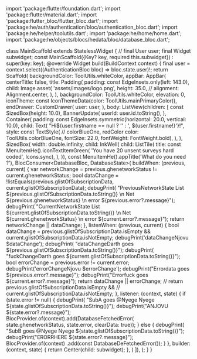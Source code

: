 import 'package:flutter/foundation.dart';
import 'package:flutter/material.dart';
import 'package:flutter_bloc/flutter_bloc.dart';
import 'package:he/auth/authentication/bloc/authentication_bloc.dart';
import 'package:he/helper/toolutils.dart';
import 'package:he/home/home.dart';
import 'package:he/objects/blocs/hedata/bloc/database_bloc.dart';

class MainScaffold extends StatelessWidget {
  // final User user;
  final Widget subwidget;
  const MainScaffold({Key? key, required this.subwidget}) : super(key: key);
  @override
  Widget build(BuildContext context) {
    final user = context.select((AuthenticationBloc bloc) => bloc.state.user)!;
    return Scaffold(
      backgroundColor: ToolUtils.whiteColor,
      appBar: AppBar(
          centerTitle: false,
          title: Padding(
            padding: const EdgeInsets.only(left: 143.0),
            child: Image.asset(
              'assets/images/logo.png',
              height: 35.0,
              // alignment: Alignment.center,
            ),
          ),
          backgroundColor: ToolUtils.whiteColor,
          elevation: 0,
          iconTheme: const IconThemeData(color: ToolUtils.mainPrimaryColor)),
      endDrawer: CustomDrawer(
        user: user,
      ),
      body: ListView(children: [
        const SizedBox(height: 10.0),
        BannerUpdate(
          userId: user.id.toString(),
        ),
        Container(
          padding: const EdgeInsets.symmetric(horizontal: 20.0, vertical: 10.0),
          child: Text(
            "Hi${user.firstname == null ? '' : ', ${user.firstname!}'}!",
            style: const TextStyle(
                // colorBlueOne, redColor
                color: ToolUtils.colorBlueOne,
                fontSize: 22.0,
                fontWeight: FontWeight.bold),
          ),
        ),
        SizedBox(
            width: double.infinity,
            child: InkWell(
              child: ListTile(
                title: const MenuItemHe().iconTextItemGreen(
                    'You have 20 unsent surveys hard coded', Icons.sync),
              ),
            )),
        const MenuItemHe().appTitle('What do you need ?'),
        BlocConsumer<DatabaseBloc, DatabaseState>(
          buildWhen: (previous, current) {
            var networkChange =
                previous.ghenetworkStatus != current.ghenetworkStatus;
            bool dataChange = !listEquals(previous.glistOfSubscriptionData,
                current.glistOfSubscriptionData);
            debugPrint(
                "PreviousNetworkState  List  ${previous.glistOfSubscriptionData.toString()} \n  Net ${previous.ghenetworkStatus} \n error ${previous.error?.message}");
            debugPrint(
                "CurrentNetworkState  List  ${current.glistOfSubscriptionData.toString()} \n Net ${current.ghenetworkStatus} \n error ${current.error?.message}");
            return networkChange || dataChange;
          },
          listenWhen: (previous, current) {
            bool dataChange = previous.glistOfSubscriptionData.isEmpty &&
                current.glistOfSubscriptionData.isNotEmpty;
            debugPrint('dataChangeNjovu $dataChange');
            debugPrint(
                "dataChangeDarth goes  ${previous.glistOfSubscriptionData.toString()}");
            debugPrint(
                "fuckChangeDarth goes  ${current.glistOfSubscriptionData.toString()}");
            bool errorChange = previous.error != current.error;
            debugPrint('errorChangeNjovu $errorChange');
            debugPrint("Errordata goes  ${previous.error?.message}");
            debugPrint("Errorfuck goes  ${current.error?.message}");
            return dataChange || errorChange;
            // return previous.glistOfSubscriptionData.isEmpty &&
            //     current.glistOfSubscriptionData.isNotEmpty;
          },
          listener: (context, state) {
            if (state.error != null) {
              debugPrint(
                  "SubA  goes @Nyege Nyege ${state.glistOfSubscriptionData.toString()}");
              debugPrint("ANJOVU ${state.error?.message}");
              BlocProvider.of<DatabaseBloc>(context).add(DatabaseFetchedError(
                  state.ghenetworkStatus, state.error,
                  clearData: true));
            } else {
              debugPrint(
                  "SubB  goes @Nyege Nyege ${state.glistOfSubscriptionData.toString()}");
              debugPrint("ERORRHERE ${state.error?.message}");
              BlocProvider.of<DatabaseBloc>(context)
                  .add(const DatabaseDeFetchedError());
            }
          },
          builder: (context, state) {
            return Center(child: subwidget);
          },
        )
      ]),
    );
  }
}

